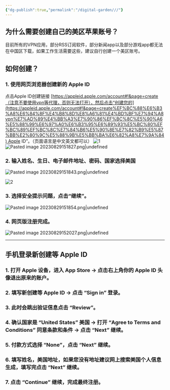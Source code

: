 ```yaml
---
{"dg-publish":true,"permalink":"/digital-garden///"}
---
```



## 为什么需要创建自己的美区苹果账号？

目前所有的VPN应用，部分RSS订阅软件，部分新闻app以及部分游戏app都无法在中国区下载，如果工作生活需要这些，建议自行创建一个美区账号。

## 如何创建？

### 1. 使用网页浏览器创建新的 Apple ID

点击Apple ID创建链接 [https://appleid.apple.com/account#!&page=create（注意不要使用vpn等代理，否则无法打开），然后点击“创建您的](https://appleid.apple.com/account#!&page=create%EF%BC%88%E6%B3%A8%E6%84%8F%E4%B8%8D%E8%A6%81%E4%BD%BF%E7%94%A8vpn%E7%AD%89%E4%BB%A3%E7%90%86%EF%BC%8C%E5%90%A6%E5%88%99%E6%97%A0%E6%B3%95%E6%89%93%E5%BC%80%EF%BC%89%EF%BC%8C%E7%84%B6%E5%90%8E%E7%82%B9%E5%87%BB%E2%80%9C%E5%88%9B%E5%BB%BA%E6%82%A8%E7%9A%84) Apple ID”。（页面语言是中文英文都可以） ![1](https://user-images.githubusercontent.com/65025817/88497671-118dcc80-cf8f-11ea-94cc-e320c884ae78.png)
![Pasted image 20230829151827.png|undefined](/img/user/01-Attachment/Pasted%20image%2020230829151827.png)
### 2. 输入姓名、生日、电子邮件地址、密码、国家选择美国
![Pasted image 20230829151843.png|undefined](/img/user/01-Attachment/Pasted%20image%2020230829151843.png)

![2](https://user-images.githubusercontent.com/65025817/88497667-0f2b7280-cf8f-11ea-8d4a-52d97479f726.png)

### 3. 选择安全提示问题，点击“继续”。
![Pasted image 20230829151854.png|undefined](/img/user/01-Attachment/Pasted%20image%2020230829151854.png)


### 4. 网页版注册完成。
![Pasted image 20230829152027.png|undefined](/img/user/01-Attachment/Pasted%20image%2020230829152027.png)

---
## 手机登录新创建等 Apple ID

### 1. 打开 Apple 设备，进入 App Store -> 点击右上角你的 Apple ID 头像退出原来的账户。
### 2. 填写新创建等 Apple ID -> 点击 “Sign in” 登录。
### 3. 此时会跳出验证信息点击 “Review”。
### 4. 确认国家是 “United States” 美国 -> 打开 “Agree to Terms and Conditions” 同意条款和条件 -> 点击 “Next” 继续。
### 5. 付款方式选择 “None”，点击 “Next” 继续。
### 6. 填写姓名，美国地址，如果您没有地址建议网上搜索美国个人信息生成，填写完点击 “Next” 继续。
### 7. 点击 “Continue” 继续，完成最终注册。

